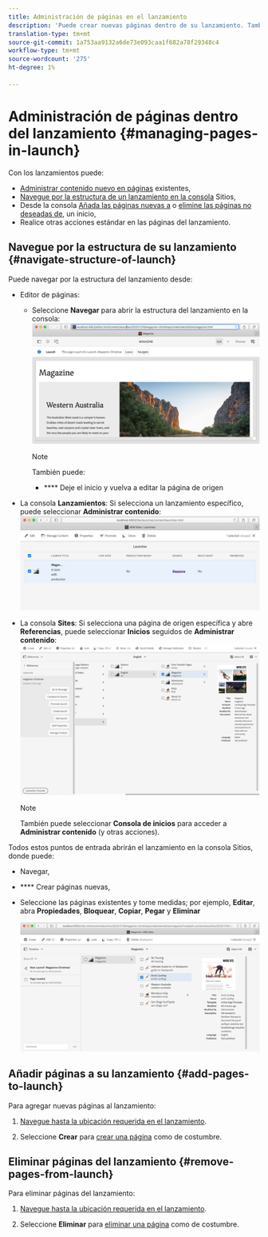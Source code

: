 ```yaml
---
title: Administración de páginas en el lanzamiento
description: 'Puede crear nuevas páginas dentro de su lanzamiento. También puede eliminar páginas no deseadas. '
translation-type: tm+mt
source-git-commit: 1a753aa9132a6de73e093caa1f682a78f29348c4
workflow-type: tm+mt
source-wordcount: '275'
ht-degree: 1%

---
```



# Administración de páginas dentro del lanzamiento {#managing-pages-in-launch}

Con los lanzamientos puede:

* [Administrar contenido nuevo en páginas](/help/sites-cloud/authoring/launches/editing.md) existentes,
* [Navegue por la estructura de un lanzamiento en la consola](#navigate-structure-of-launch) Sitios,
* Desde la consola [Añada las páginas nuevas a](#add-pages-to-launch) o [elimine las páginas no deseadas de](#remove-pages-from-launch), un inicio,
* Realice otras acciones estándar en las páginas del lanzamiento.

## Navegue por la estructura de su lanzamiento {#navigate-structure-of-launch}

Puede navegar por la estructura del lanzamiento desde:

* Editor de páginas:

   * Seleccione **Navegar** para abrir la estructura del lanzamiento en la consola:
      ![Navegar al inicio desde el Editor de páginas](/help/sites-cloud/authoring/assets/launches-navigate-page-editor.png)

      >[!NOTE]
      >
      >También puede:
      >
      >* **** Deje el inicio y vuelva a editar la página de origen


* La consola **Lanzamientos**:
Si selecciona un lanzamiento específico, puede seleccionar **Administrar contenido**:
   ![Consola de lanzamiento: Administrar contenido](/help/sites-cloud/authoring/assets/launches-navigate-launches-console.png)

* La consola **Sites**:
Si selecciona una página de origen específica y abre **Referencias**, puede seleccionar **Inicios** seguidos de **Administrar contenido**:
   ![Consola de lanzamiento: Administrar contenido](/help/sites-cloud/authoring/assets/launches-navigate-sites-console.png)

   >[!NOTE]
   >
   >También puede seleccionar **Consola de inicios** para acceder a **Administrar contenido** (y otras acciones).

Todos estos puntos de entrada abrirán el lanzamiento en la consola Sitios, donde puede:

* Navegar,
* **** Crear páginas nuevas,
* Seleccione las páginas existentes y tome medidas; por ejemplo, **Editar**, abra **Propiedades**, **Bloquear**, **Copiar**, **Pegar** y **Eliminar**

   ![Navegar por el inicio en la consola Sitios desde Administrar contenido](/help/sites-cloud/authoring/assets/launches-navigate-manage-content.png)

## Añadir páginas a su lanzamiento {#add-pages-to-launch}

Para agregar nuevas páginas al lanzamiento:

1. [Navegue hasta la ubicación requerida en el lanzamiento](#navigate-structure-of-launch).

1. Seleccione **Crear** para [crear una página](/help/sites-cloud/authoring/fundamentals/organizing-pages.md#creating-a-new-page) como de costumbre.

## Eliminar páginas del lanzamiento {#remove-pages-from-launch}

Para eliminar páginas del lanzamiento:

1. [Navegue hasta la ubicación requerida en el lanzamiento](#navigate-structure-of-launch).

1. Seleccione **Eliminar** para [eliminar una página](/help/sites-cloud/authoring/fundamentals/organizing-pages.md#deleting-a-page) como de costumbre.
